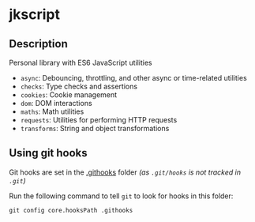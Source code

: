 # jkscript

## Description

Personal library with ES6 JavaScript utilities

- `async`: Debouncing, throttling, and other async or time-related utilities
- `checks`: Type checks and assertions
- `cookies`: Cookie management
- `dom`: DOM interactions
- `maths`: Math utilities
- `requests`: Utilities for performing HTTP requests
- `transforms`: String and object transformations

## Using git hooks

Git hooks are set in the [.githooks](.githooks) folder
_(as `.git/hooks` is not tracked in `.git`)_

Run the following command to tell `git` to look for hooks in this folder:

```shell
git config core.hooksPath .githooks
```
